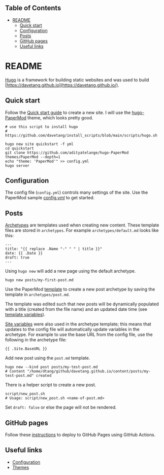 ## Table of Contents

- [README](#readme)
  - [Quick start](#quick-start)
  - [Configuration](#configuration)
  - [Posts](#posts)
  - [GitHub pages](#github-pages)
  - [Useful links](#useful-links)

# README

[Hugo](https://gohugo.io/) is a framework for building static websites and was used to build [https://davetang.github.io](https://davetang.github.io/).

## Quick start

Follow the [Quick start guide](https://gohugo.io/getting-started/quick-start/) to create a new site. I will use the [hugo-PaperMod](https://github.com/adityatelange/hugo-PaperMod/wiki/Installation) theme, which looks pretty good.

```console
# use this script to install hugo
# https://github.com/davetang/install_scripts/blob/main/scripts/hugo.sh

hugo new site quickstart -f yml
cd quickstart
git clone https://github.com/adityatelange/hugo-PaperMod themes/PaperMod --depth=1
echo "theme: 'PaperMod'" >> config.yml
hugo server
```

## Configuration

The config file (`config.yml`) controls many settings of the site. Use the PaperMod sample [config.yml](https://github.com/adityatelange/hugo-PaperMod/wiki/Installation#sample-configyml) to get started.

## Posts

[Archetypes](https://gohugo.io/content-management/archetypes/) are templates used when creating new content. These template files are stored in `archetypes`. For example `archetypes/default.md` looks like this:

```
---
title: "{{ replace .Name "-" " " | title }}"
date: {{ .Date }}
draft: true
---
```

Using `hugo new` will add a new page using the default archetype.

```console
hugo new posts/my-first-post.md
```

Use the PaperMod [template](https://github.com/adityatelange/hugo-PaperMod/wiki/Installation#sample-pagemd) to create a new post archetype by saving the template in `archetypes/post.md`.

The template was edited such that new posts will be dynamically populated with a title (created from the file name) and an updated date time (see [template variables](https://gohugo.io/content-management/archetypes/#create-a-new-archetype-template)).

[Site variables](https://gohugo.io/variables/site/) were also used in the archetype template; this means that updates to the config file will automatically update variables in the archetype. For example to use the base URL from the config file, use the following in the archetype file:

    {{ .Site.BaseURL }}

Add new post using the `post.md` template.

```console
hugo new --kind post posts/my-test-post.md
# Content "/home/dtang/github/davetang.github.io/content/posts/my-test-post.md" created
```

There is a helper script to create a new post.

```console
script/new_post.sh
# Usage: script/new_post.sh <name-of-post.md>
```

Set `draft: false` or else the page will not be rendered.

## GitHub pages

Follow these [instructions](https://gohugo.io/hosting-and-deployment/hosting-on-github/) to deploy to GitHub Pages using GitHub Actions.

## Useful links

* [Configuration](https://gohugo.io/getting-started/configuration/)
* [Themes](https://themes.gohugo.io/)
